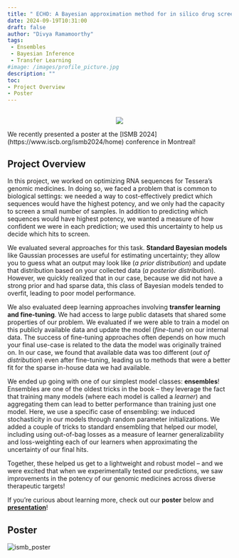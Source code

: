 ```yaml
---
title: " ECHO: A Bayesian approximation method for in silico drug screening in genomic medicines"
date: 2024-09-19T10:31:00
draft: false
author: "Divya Ramamoorthy"
tags:
 - Ensembles
 - Bayesian Inference
 - Transfer Learning
#image: /images/profile_picture.jpg
description: ""
toc:
- Project Overview
- Poster
---
```


##
<p align="center">
  <img src=/images/ismb_2024_banner.png />
</p>
We recently presented a poster at the [ISMB 2024](https://www.iscb.org/ismb2024/home) conference in Montreal! 

## Project Overview
In this project, we worked on optimizing RNA sequences for Tessera’s genomic medicines. In doing so, we faced a problem that is common to biological settings: we needed a way to cost-effectively predict which sequences would have the highest potency, and we only had the capacity to screen a small number of samples. In addition to predicting which sequences would have highest potency, we wanted a measure of how confident we were in each prediction; we used this uncertainty to help us decide which hits to screen.

We evaluated several approaches for this task. **Standard Bayesian models** like Gaussian processes are useful for estimating uncertainty; they allow you to guess what an output may look like (*a prior distribution*) and update that distribution based on your collected data (*a posterior distribution*). However, we quickly realized that in our case, because we did not have a strong prior and had sparse data, this class of Bayesian models tended to overfit, leading to poor model performance.

We also evaluated deep learning approaches involving **transfer learning and fine-tuning**. We had access to large public datasets that shared some properties of our problem. We evaluated if we were able to train a model on this publicly available data and update the model (*fine-tune*) on our internal data. The success of fine-tuning approaches often depends on how much your final use-case is related to the data the model was originally trained on. In our case, we found that available data was too different (*out of distribution*) even after fine-tuning, leading us to methods that were a better fit for the sparse in-house data we had available.

We ended up going with one of our simplest model classes: **ensembles**! Ensembles are one of the oldest tricks in the book – they leverage the fact that training many models (where each model is called a *learner*) and aggregating them can lead to better performance than training just one model. Here, we use a specific case of ensembling: we induced stochasticity in our models through random parameter initializations. We added a couple of tricks to standard ensembling that helped our model, including using out-of-bag losses as a measure of learner generalizability and loss-weighting each of our learners when approximating the uncertainty of our final hits.

Together, these helped us get to a lightweight and robust model – and we were excited that when we experimentally tested our predictions, we saw improvements in the potency of our genomic medicines across diverse therapeutic targets!

 If you’re curious about learning more, check out our **poster** below and [**presentation**](https://youtu.be/MCzavnxMrgI)!

## Poster
![ismb_poster](/images/ISMB2024_1426_Ramamoorthy_poster.jpg)